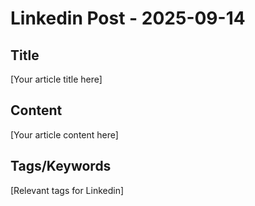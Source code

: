 # Linkedin Post - 2025-09-14

## Title
[Your article title here]

## Content
[Your article content here]

## Tags/Keywords
[Relevant tags for Linkedin]
